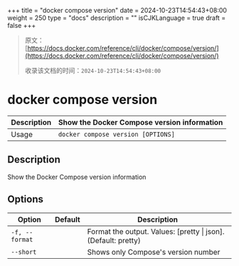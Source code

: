 +++
title = "docker compose version"
date = 2024-10-23T14:54:43+08:00
weight = 250
type = "docs"
description = ""
isCJKLanguage = true
draft = false
+++

> 原文：[https://docs.docker.com/reference/cli/docker/compose/version/](https://docs.docker.com/reference/cli/docker/compose/version/)
>
> 收录该文档的时间：`2024-10-23T14:54:43+08:00`

# docker compose version

| Description | Show the Docker Compose version information |
| :---------- | ------------------------------------------- |
| Usage       | `docker compose version [OPTIONS]`          |

## Description

Show the Docker Compose version information

## Options

| Option         | Default | Description                                                  |
| -------------- | ------- | ------------------------------------------------------------ |
| `-f, --format` |         | Format the output. Values: [pretty \| json]. (Default: pretty) |
| `--short`      |         | Shows only Compose's version number                          |
